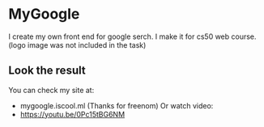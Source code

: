 # MyGoogle
I create my own front end for google serch. I make it for cs50 web course. (logo image was not included in the task)

## Look the result

You can check my site at:
- mygoogle.iscool.ml (Thanks for freenom)
Or watch video:
- https://youtu.be/0Pc15tBG6NM
